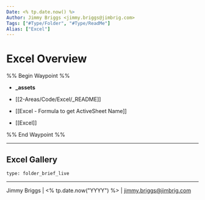 ```yaml
---
Date: <% tp.date.now() %>
Author: Jimmy Briggs <jimmy.briggs@jimbrig.com>
Tags: ["#Type/Folder", "#Type/ReadMe"]
Alias: ["Excel"]
---
```


# Excel Overview

%% Begin Waypoint %%
- **_assets**

- [[2-Areas/Code/Excel/_README]]
- [[Excel - Formula to get ActiveSheet Name]]
- [[Excel]]

%% End Waypoint %%

***

## Excel Gallery

 
```ccard
type: folder_brief_live
```
 

***

Jimmy Briggs | <% tp.date.now("YYYY") %> | <jimmy.briggs@jimbrig.com>



